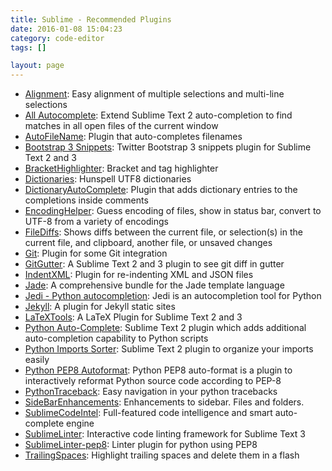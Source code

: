 ```yaml
---
title: Sublime - Recommended Plugins
date: 2016-01-08 15:04:23
category: code-editor
tags: []

layout: page
---
```


- [Alignment](https://github.com/wbond/sublime_alignment/issues): Easy alignment of multiple selections and multi-line selections
- [All Autocomplete](https://github.com/alienhard/SublimeAllAutocomplete): Extend Sublime Text 2 auto-completion to find matches in all open files of the current window
- [AutoFileName](https://github.com/BoundInCode/AutoFileName): Plugin that auto-completes filenames
- [Bootstrap 3 Snippets](https://github.com/JasonMortonNZ/bs3-sublime-plugin): Twitter Bootstrap 3 snippets plugin for Sublime Text 2 and 3
- [BracketHighlighter](https://github.com/facelessuser/BracketHighlighter): Bracket and tag highlighter
- [Dictionaries](https://github.com/SublimeText/Dictionaries): Hunspell UTF8 dictionaries
- [DictionaryAutoComplete](https://github.com/Zinggi/DictionaryAutoComplete): Plugin that adds dictionary entries to the completions inside comments
- [EncodingHelper](https://github.com/SublimeText/EncodingHelper): Guess encoding of files, show in status bar, convert to UTF-8 from a variety of encodings
- [FileDiffs](https://github.com/colinta/SublimeFileDiffs): Shows diffs between the current file, or selection(s) in the current file, and clipboard, another file, or unsaved changes
- [Git](https://github.com/kemayo/sublime-text-git): Plugin for some Git integration
- [GitGutter](http://www.jisaacks.com/gitgutter): A Sublime Text 2 and 3 plugin to see git diff in gutter
- [IndentXML](https://github.com/alek-sys/sublimetext_indentxml): Plugin for re-indenting XML and JSON files
- [Jade](https://github.com/davidrios/jade-tmbundle): A comprehensive bundle for the Jade template language
- [Jedi - Python autocompletion](https://github.com/srusskih/SublimeJEDI): Jedi is an autocompletion tool for Python
- [Jekyll](https://github.com/23maverick23/sublime-jekyll): A plugin for Jekyll static sites
- [LaTeXTools](https://github.com/SublimeText/LaTeXTools): A LaTeX Plugin for Sublime Text 2 and 3
- [Python Auto-Complete](https://github.com/eliquious/Python-Auto-Complete): Sublime Text 2 plugin which adds additional auto-completion capability to Python scripts
- [Python Imports Sorter](https://github.com/vi4m/sublime_python_imports): Sublime Text 2 plugin to organize your imports easily
- [Python PEP8 Autoformat](https://bitbucket.org/StephaneBunel/pythonpep8autoformat): Python PEP8 auto-format is a plugin to interactively reformat Python source code according to PEP-8
- [PythonTraceback](https://github.com/kedder/sublime-python-traceback): Easy navigation in your python tracebacks
- [SideBarEnhancements](https://github.com/titoBouzout/SideBarEnhancements): Enhancements to sidebar. Files and folders.
- [SublimeCodeIntel](https://www.sublimecodeintel.com/): Full-featured code intelligence and smart auto-complete engine
- [SublimeLinter](http://sublimelinter.readthedocs.org/): Interactive code linting framework for Sublime Text 3
- [SublimeLinter-pep8](https://github.com/SublimeLinter/SublimeLinter-pep8): Linter plugin for python using PEP8
- [TrailingSpaces](https://github.com/SublimeText/TrailingSpaces): Highlight trailing spaces and delete them in a flash
